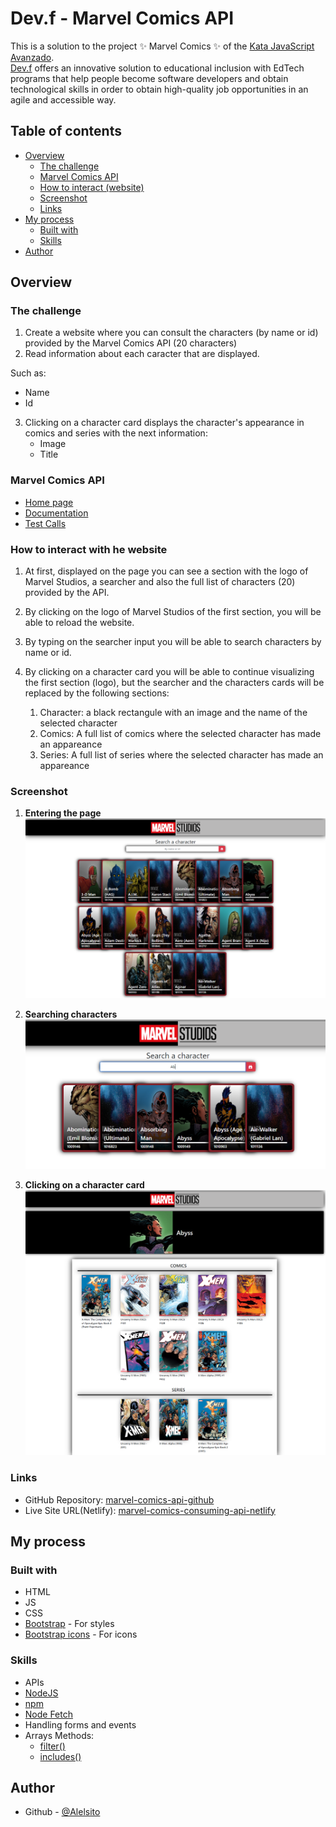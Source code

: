 # Dev.f - Marvel Comics API

This is a solution to the project ✨ Marvel Comics ✨ of the [Kata JavaScript Avanzado](https://www.devf.la/master/encoding/mx).\
[Dev.f](https://www.devf.la/) offers an innovative solution to educational inclusion with EdTech programs that help people become software developers and obtain technological skills in order to obtain high-quality job opportunities in an agile and accessible way. 

## Table of contents

- [Overview](#overview)
  - [The challenge](#the-challenge)
  - [Marvel Comics API](#marvel-comics-api)
  - [How to interact (website)](#how-to-interact-with-he-website)
  - [Screenshot](#screenshot)
  - [Links](#links)
- [My process](#my-process)
  - [Built with](#built-with)
  - [Skills](#skills)
- [Author](#author)

## Overview

### The challenge

1. Create a website where you can consult the characters (by name or id) provided by the Marvel Comics API (20 characters)
2. Read information about each caracter that are displayed.

Such as:
- Name
- Id

3. Clicking on a character card displays the character's appearance in comics and series with the next information:
    - Image
    - Title

### Marvel Comics API

- [Home page](https://developer.marvel.com/)
- [Documentation](https://developer.marvel.com/documentation/getting_started)
- [Test Calls](https://developer.marvel.com/docs)

### How to interact with he website

1. At first, displayed on the page you can see a section with the logo of Marvel Studios, a searcher and also the full list of characters (20) provided by the API.

2. By clicking on the logo of Marvel Studios of the first section, you will be able to reload the website.

3. By typing on the searcher input you will be able to search characters by name or id.

4. By clicking on a character card you will be able to continue visualizing the first section (logo), but the searcher and the characters cards will be replaced by the following sections:

    1. Character: a black rectangule with an image and the name of the selected character
    2. Comics: A full list of comics where the selected character has made an appareance
    3. Series: A full list of series where the selected character has made an appareance

### Screenshot

1. **Entering the page**
![](./assets/screenshots/Entering-the-page.png)

2. **Searching characters**
![](./assets/screenshots/Searching-characters.png)

3. **Clicking on a character card**
![](./assets/screenshots/Clicking-on-character-card.png)

### Links

- GitHub Repository: [marvel-comics-api-github](https://github.com/Alelsito/marvel-comics-api)
- Live Site URL(Netlify): [marvel-comics-consuming-api-netlify](https://marvel-comics-consuming-api.netlify.app/)

## My process

### Built with

- HTML
- JS
- CSS
- [Bootstrap](https://getbootstrap.com/) - For styles
- [Bootstrap icons](https://icons.getbootstrap.com/) - For icons

### Skills

- APIs
- [NodeJS](https://nodejs.org/en/)
- [npm](https://www.npmjs.com/)
- [Node Fetch](https://www.npmjs.com/package/node-fetch)
- Handling forms and events
- Arrays Methods:
    * [filter()](https://developer.mozilla.org/es/docs/Web/JavaScript/Reference/Global_Objects/Array/filter)
    * [includes()](https://developer.mozilla.org/es/docs/Web/JavaScript/Reference/Global_Objects/Array/includes)

## Author

- Github - [@Alelsito](https://github.com/Alelsito)
